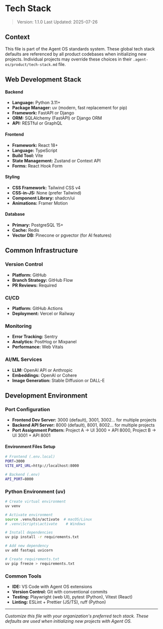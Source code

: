 # Tech Stack

> Version: 1.1.0
> Last Updated: 2025-07-26

## Context

This file is part of the Agent OS standards system. These global tech stack defaults are referenced by all product codebases when initializing new projects. Individual projects may override these choices in their `.agent-os/product/tech-stack.md` file.

## Web Development Stack

#### Backend
- **Language:** Python 3.11+
- **Package Manager:** uv (modern, fast replacement for pip)
- **Framework:** FastAPI or Django
- **ORM:** SQLAlchemy (FastAPI) or Django ORM
- **API:** RESTful or GraphQL

#### Frontend
- **Framework:** React 18+
- **Language:** TypeScript
- **Build Tool:** Vite
- **State Management:** Zustand or Context API
- **Forms:** React Hook Form

#### Styling
- **CSS Framework:** Tailwind CSS v4
- **CSS-in-JS:** None (prefer Tailwind)
- **Component Library:** shadcn/ui
- **Animations:** Framer Motion

#### Database
- **Primary:** PostgreSQL 15+
- **Cache:** Redis
- **Vector DB:** Pinecone or pgvector (for AI features)

## Common Infrastructure

### Version Control
- **Platform:** GitHub
- **Branch Strategy:** GitHub Flow
- **PR Reviews:** Required

### CI/CD
- **Platform:** GitHub Actions
- **Deployment:** Vercel or Railway

### Monitoring
- **Error Tracking:** Sentry
- **Analytics:** PostHog or Mixpanel
- **Performance:** Web Vitals

### AI/ML Services
- **LLM:** OpenAI API or Anthropic
- **Embeddings:** OpenAI or Cohere
- **Image Generation:** Stable Diffusion or DALL-E

## Development Environment

### Port Configuration
- **Frontend Dev Server:** 3000 (default), 3001, 3002... for multiple projects
- **Backend API Server:** 8000 (default), 8001, 8002... for multiple projects
- **Port Assignment Pattern:** Project A → UI 3000 + API 8000, Project B → UI 3001 + API 8001

#### Environment Files Setup
```bash
# Frontend (.env.local)
PORT=3000
VITE_API_URL=http://localhost:8000

# Backend (.env)
API_PORT=8000
```

### Python Environment (uv)
```bash
# Create virtual environment
uv venv

# Activate environment
source .venv/bin/activate  # macOS/Linux
# .venv\Scripts\activate    # Windows

# Install dependencies
uv pip install -r requirements.txt

# Add new dependency
uv add fastapi uvicorn

# Create requirements.txt
uv pip freeze > requirements.txt
```

### Common Tools
- **IDE:** VS Code with Agent OS extensions
- **Version Control:** Git with conventional commits
- **Testing:** Playwright (web UI), pytest (Python), Vitest (React)
- **Linting:** ESLint + Prettier (JS/TS), ruff (Python)

---

*Customize this file with your organization's preferred tech stack. These defaults are used when initializing new projects with Agent OS.*
